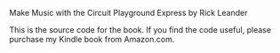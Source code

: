 Make Music with the Circuit Playground Express
by Rick Leander

This is the source code for the book. If you find the code useful, please purchase my Kindle book from Amazon.com.

